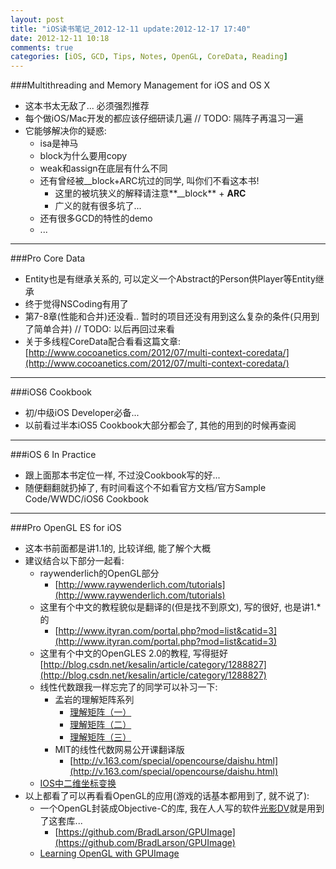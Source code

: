 ```yaml
---
layout: post
title: "iOS读书笔记_2012-12-11 update:2012-12-17 17:40"
date: 2012-12-11 10:18
comments: true
categories: [iOS, GCD, Tips, Notes, OpenGL, CoreData, Reading]
---
```

###Multithreading and Memory Management for iOS and OS X
*   这本书太无敌了... 必须强烈推荐
*   每个做iOS/Mac开发的都应该仔细研读几遍 // TODO: 隔阵子再温习一遍
*   它能够解决你的疑惑:
    *   isa是神马
    *   block为什么要用copy
    *   weak和assign在底层有什么不同
    *   还有曾经被__block+ARC坑过的同学, 叫你们不看这本书!
        *   这里的被坑狭义的解释请注意**__block** + **ARC**
        *   广义的就有很多坑了...
    *   还有很多GCD的特性的demo
    *   ...  
        
---
###Pro Core Data
*   Entity也是有继承关系的, 可以定义一个Abstract的Person供Player等Entity继承
*   终于觉得NSCoding有用了
*   第7-8章(性能和合并)还没看.. 暂时的项目还没有用到这么复杂的条件(只用到了简单合并) // TODO: 以后再回过来看
*   关于多线程CoreData配合看看这篇文章: [http://www.cocoanetics.com/2012/07/multi-context-coredata/](http://www.cocoanetics.com/2012/07/multi-context-coredata/)

---
###iOS6 Cookbook
*   初/中级iOS Developer必备...
*   以前看过半本iOS5 Cookbook大部分都会了, 其他的用到的时候再查阅

---
###iOS 6 In Practice
*   跟上面那本书定位一样, 不过没Cookbook写的好...
*   随便翻翻就扔掉了, 有时间看这个不如看官方文档/官方Sample Code/WWDC/iOS6 Cookbook

---
###Pro OpenGL ES for iOS
*   这本书前面都是讲1.1的, 比较详细, 能了解个大概
*   建议结合以下部分一起看:
    *   raywenderlich的OpenGL部分
        *   [http://www.raywenderlich.com/tutorials](http://www.raywenderlich.com/tutorials)
    *   这里有个中文的教程貌似是翻译的(但是找不到原文), 写的很好, 也是讲1.*的
        *   [http://www.ityran.com/portal.php?mod=list&catid=3](http://www.ityran.com/portal.php?mod=list&catid=3)
    *   这里有个中文的OpenGLES 2.0的教程, 写得挺好 [http://blog.csdn.net/kesalin/article/category/1288827](http://blog.csdn.net/kesalin/article/category/1288827)
    *   线性代数跟我一样忘完了的同学可以补习一下:
        *   孟岩的理解矩阵系列
            *   [理解矩阵（一）](http://blog.csdn.net/myan/article/details/647511)
            *   [理解矩阵（二）](http://blog.csdn.net/myan/article/details/649018)
            *   [理解矩阵（三）](http://blog.csdn.net/myan/article/details/1865397)
        *   MIT的线性代数网易公开课翻译版
            *   [http://v.163.com/special/opencourse/daishu.html](http://v.163.com/special/opencourse/daishu.html)
    *   [IOS中二维坐标变换](http://www.cnblogs.com/delonchen/archive/2011/08/03/iostransform.html)
*   以上都看了可以再看看OpenGL的应用(游戏的话基本都用到了, 就不说了):
    *   一个OpenGL封装成Objective-C的库, 我在人人写的软件[光影DV](http://itunes.apple.com/us/app/guang-yingdv/id552718710?ls=1&mt=8)就是用到了这套库...
        *   [https://github.com/BradLarson/GPUImage](https://github.com/BradLarson/GPUImage)
    *  [Learning OpenGL with GPUImage](http://indieambitions.com/idevblogaday/learning-opengl-gpuimage/)













